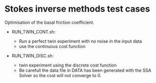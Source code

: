 # Stokes inverse methods test cases

Optimisation of the basal friction coefficient.

- RUN_TWIN_CONT.sh: 
	- Run a perfect twin experiment with no noise in the input data
	- use the continuous cost function 

- RUN_TWIN_DISC.sh:
	- twin experiment using the discrete cost function
	- Be carefull the data file in DATA has been generated with the SSA Solver so the cost will not converge to 0.



